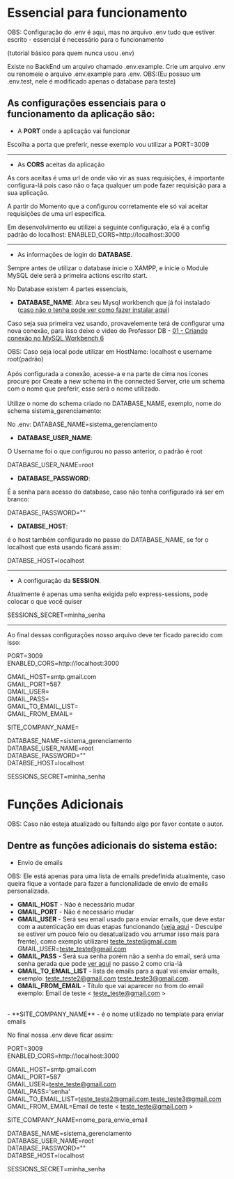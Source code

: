 # Essencial para funcionamento

OBS: Configuração do .env é aqui, mas no arquivo .env tudo que estiver escrito - essencial é necessário para o funcionamento

(tutorial básico para quem nunca usou .env)

Existe no BackEnd um arquivo chamado .env.example.
Crie um arquivo .env ou renomeie o arquivo .env.example para .env.
OBS:(Eu possuo um .env.test, nele é modificado apenas o database para teste)

## As configurações essenciais para o funcionamento da aplicação são:
- A **PORT** onde a aplicação vai funcionar

Escolha a porta que preferir, nesse exemplo vou utilizar a PORT=3009


----


- As **CORS** aceitas da aplicação

 As cors aceitas é uma url de onde vão vir as suas requisições, é importante configura-lá pois caso não o faça qualquer um pode fazer requisição para a sua aplicação.

 A partir do Momento que a configurou corretamente ele só vai aceitar requisições de uma url especifica.

 Em desenvolvimento eu utilizei a seguinte configuração, ela é a config padrão do localhost:
 ENABLED_CORS=http://localhost:3000


----


- As informações de login do **DATABASE**.

 Sempre antes de utilizar o database inicie o XAMPP, e inicie o Module MySQL dele será a primeira actions escrito start.
 
 No Database existem 4 partes essenciais,
 
 - **DATABASE_NAME**:
 Abra seu Mysql workbench que já foi instalado ([caso não o tenha pode ver como fazer instalar aqui](https://github.com/vitor-navarro/sistema_gerenciamento/blob/main/info/Instalacao_necessaria.md))
 
 Caso seja sua primeira vez usando, provavelemente terá de configurar uma nova conexão, para isso deixo o video do Professor DB - [01 - Criando conexão no MySQL Workbench 6](https://www.youtube.com/watch?v=xzAdW7fW0p8)
 
 OBS: Caso seja local pode utilizar em HostName: localhost e username root(padrão)
 <br> <br>
 Após configurada a conexão, acesse-a e na parte de cima nos icones procure por Create a new schema in the connected Server, crie um schema com o nome que preferir, esse será o nome utilizado.
 <br> <br>
 Utilize o nome do schema criado no DATABASE_NAME, exemplo, nome do schema sistema_gerenciamento:
 
 No .env:
 DATABASE_NAME=sistema_gerenciamento
 
 - **DATABASE_USER_NAME**:
 
 O Username foi o que configurou no passo anterior, o padrão é root
 
 DATABASE_USER_NAME=root
 
 - **DATABASE_PASSWORD**:
 
 É a senha para acesso do database, caso não tenha configurado irá ser em branco:
 
 DATABASE_PASSWORD=""
 
 - **DATABSE_HOST**:
 
 é o host também configurado no passo do DATABASE_NAME, se for o localhost que está usando ficará assim:

 DATABSE_HOST=localhost
 
 
----


- A configuração da **SESSION**.

 Atualmente é apenas uma senha exigida pelo express-sessions, pode colocar o que você quiser
 
 SESSIONS_SECRET=minha_senha
 
 
----


Ao final dessas configurações nosso arquivo deve ter ficado parecido com isso:

PORT=3009<br>
ENABLED_CORS=http://localhost:3000

GMAIL_HOST=smtp.gmail.com<br>
GMAIL_PORT=587<br>
GMAIL_USER=<br>
GMAIL_PASS=<br>
GMAIL_TO_EMAIL_LIST=<br>
GMAIL_FROM_EMAIL=

SITE_COMPANY_NAME=

DATABASE_NAME=sistema_gerenciamento<br>
DATABASE_USER_NAME=root<br>
DATABASE_PASSWORD="" <br>
DATABSE_HOST=localhost

SESSIONS_SECRET=minha_senha

# Funções Adicionais

OBS: Caso não esteja atualizado ou faltando algo por favor contate o autor.

## Dentre as funções adicionais do sistema estão:

- Envio de emails

OBS: Ele está apenas para uma lista de emails predefinida atualmente, caso queira fique a vontade para fazer a funcionalidade de envio de emails personalizada.

- **GMAIL_HOST** - Não é necessário mudar
- **GMAIL_PORT** - Não é necessário mudar
- **GMAIL_USER** - Será seu email usado para enviar emails, que deve estar com a autenticação em duas etapas funcionando ([veja aqui](https://github.com/vitor-navarro/sistema_gerenciamento/blob/main/Backend%20-%20API/tutorials/pt-br/1-Conta_gmail.md) - Desculpe se estiver um pouco feio ou desatualizado vou arrumar isso mais para frente), como exemplo utilizarei teste_teste@gmail.com<br>
 GMAIL_USER=teste_teste@gmail.com
- **GMAIL_PASS** - Será sua senha porém não a senha do email, será uma senha gerada que pode [ver aqui](https://github.com/vitor-navarro/sistema_gerenciamento/blob/main/Backend%20-%20API/tutorials/pt-br/1-Conta_gmail.md) no passo 2 como cria-lá
- **GMAIL_TO_EMAIL_LIST** - lista de emails para a qual vai enviar emails, exemplo: teste_teste2@gmail.com teste_teste3@gmail.com.
- **GMAIL_FROM_EMAIL** - Título que vai aparecer no from do email exemplo: Email de teste < teste_teste@gmail.com >
<br>
- **SITE_COMPANY_NAME** - é o nome utilizado no template para enviar emails

No final nossa .env deve ficar assim:

PORT=3009<br>
ENABLED_CORS=http://localhost:3000

GMAIL_HOST=smtp.gmail.com<br>
GMAIL_PORT=587<br>
GMAIL_USER=teste_teste@gmail.com<br>
GMAIL_PASS='senha'<br>
GMAIL_TO_EMAIL_LIST=teste_teste2@gmail.com,teste_teste3@gmail.com<br>
GMAIL_FROM_EMAIL=Email de teste < teste_teste@gmail.com >

SITE_COMPANY_NAME=nome_para_envio_email

DATABASE_NAME=sistema_gerenciamento<br>
DATABASE_USER_NAME=root<br>
DATABASE_PASSWORD=""<br>
DATABSE_HOST=localhost

SESSIONS_SECRET=minha_senha
